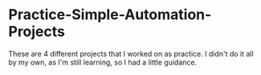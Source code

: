 # Practice-Simple-Automation-Projects
These are 4 different projects that I worked on as practice. I didn't do it all by my own, as I'm still learning, so I had a little guidance.
